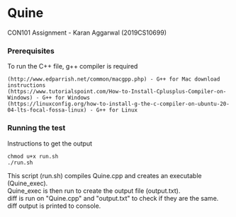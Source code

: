 # Quine  
CON101 Assignment - Karan Aggarwal (2019CS10699)  
### Prerequisites  
To run the C++ file, g++ compiler is required  
```
(http://www.edparrish.net/common/macgpp.php) - G++ for Mac download instructions
(https://www.tutorialspoint.com/How-to-Install-Cplusplus-Compiler-on-Windows) - G++ for Windows
(https://linuxconfig.org/how-to-install-g-the-c-compiler-on-ubuntu-20-04-lts-focal-fossa-linux) - G++ for Linux
```
### Running the test
Instructions to get the output  
```
chmod u+x run.sh
./run.sh
```
This script (run.sh) compiles Quine.cpp and creates an executable (Quine_exec).  
Quine_exec is then run to create the output file (output.txt).  
diff is run on "Quine.cpp" and "output.txt" to check if they are the same.  
diff output is printed to console.  